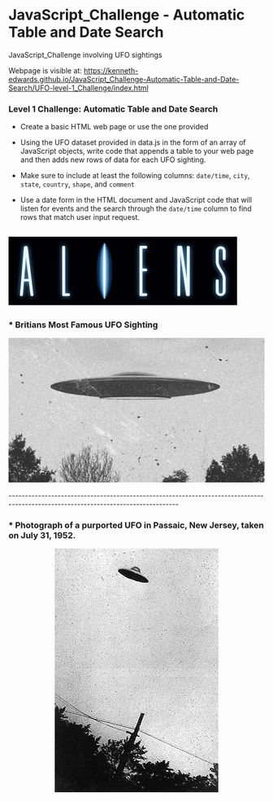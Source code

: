 # JavaScript_Challenge - Automatic Table and Date Search
JavaScript_Challenge involving UFO sightings

Webpage is visible at: https://kenneth-edwards.github.io/JavaScript_Challenge-Automatic-Table-and-Date-Search/UFO-level-1_Challenge/index.html

### Level 1 Challenge: Automatic Table and Date Search 

* Create a basic HTML web page or use the one provided

* Using the UFO dataset provided in data.js in the form of an array of JavaScript objects, write code that appends a table to your web page and then adds new rows of data for each UFO sighting.

* Make sure to include at least the following columns: `date/time`, `city`, `state`, `country`, `shape`, and `comment` 

* Use a date form in the HTML document and JavaScript code that will listen for events and the search through the `date/time` column to find rows that match user input request.

![Aliens](/UFO-level-1_Challenge/static/images/aliens.svg)
----------------------------------------------------------------------------------------------------------------------------------
### * Britians Most Famous UFO Sighting
<p align="center">
  <img src="/UFO-level-1_Challenge/static/images/britiansufo.png">
</p>
----------------------------------------------------------------------------------------------------------------------------------

### * Photograph of a purported UFO in Passaic, New Jersey, taken on July 31, 1952.
<p align="center">
  <img src="/UFO-level-1_Challenge/static/images/purportedufo.jpg">
</p>
